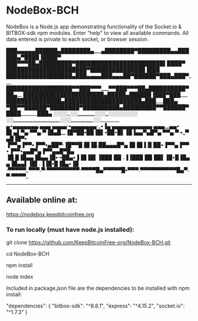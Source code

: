 # NodeBox-BCH
NodeBox is a Node.js app demonstrating functionality of the Socket.io & BITBOX-sdk npm modules. Enter "help" to view all available commands. All data entered is private to each socket, or browser session.

███▄▄▄▄____▄██████▄__████████▄_____▄████████_▀█████████▄___▄██████▄__▀████____▐████▀
███▀▀▀██▄_███____███_███___▀███___███____███___███____███_███____███___███▌___████▀_
███___███_███____███_███____███___███____█▀____███____███_███____███____███__▐███___
███___███_███____███_███____███__▄███▄▄▄______▄███▄▄▄██▀__███____███____▀███▄███▀___
███___███_███____███_███____███_▀▀███▀▀▀_____▀▀███▀▀▀██▄__███____███____████▀██▄____
███___███_███____███_███____███___███____█▄____███____██▄_███____███___▐███__▀███___
███___███_███____███_███___▄███___███____███___███____███_███____███__▄███_____███▄_
_▀█___█▀___▀██████▀__████████▀____██████████_▄█████████▀___▀██████▀__████_______███▄
_░_░_____░_____░_░_____░_______░__░_░__________░_░___░____░________░_░__________░_░_
_____░_______________░___________________░___________░_░__________░_____░___________
▄_•▄▄▄▄_▄▄▄_.▄▄▄·__▄▄▄▄·▪▄▄▄▄▄▄▄·_____▪__▐_▄____·▄▄▄▄▄_▄▄▄_▄▄▄_.__________▄▄▄__▄▄_•_
█▌▄▌▀▄.▀▀▄.▀▐█_▄█__▐█_▀██•██_▐█_▌▪____██•█▌▐█___▐▄▄▀▄_█▀▄.▀▀▄.▀·_____▪____▀▄_█▐█_▀_▪
▐▀▀▄▐▀▀▪▐▀▀▪▄██▀·__▐█▀▀█▐█▐█.██_▄▄▄█▀▄▐█▐█▐▐▌___██▪▐▀▀▄▐▀▀▪▐▀▀▪▄______▄█▀▄▐▀▀▄▄█_▀█▄
▐█.█▐█▄▄▐█▄▄▐█▪·•__██▄▪▐▐█▐█▌▐███▐█▌.▐▐███▐█▌___██▌▐█•█▐█▄▄▐█▄▄▌_____▐█▌.▐▐█•█▐█▄▪▐█
·▀__▀▀▀▀_▀▀▀.▀_____·▀▀▀▀▀▀▀▀▀·▀▀▀_▀█▄▀▀▀▀▀_█▪___▀▀▀.▀__▀▀▀▀_▀▀▀___▀___▀█▄▀.▀__·▀▀▀▀_
____________________________________________________________________________________


## Available online at:
https://nodebox.keepbitcoinfree.org

### To run locally (must have node.js installed):

git clone https://github.com/KeepBitcoinFree-org/NodeBox-BCH.git

cd NodeBox-BCH

npm install

node index


Included in package.json file are the dependencies to be installed with npm install:

  "dependencies": {
    "bitbox-sdk": "^8.8.1",
    "express": "^4.15.2",
    "socket.io": "^1.7.3"
  }
